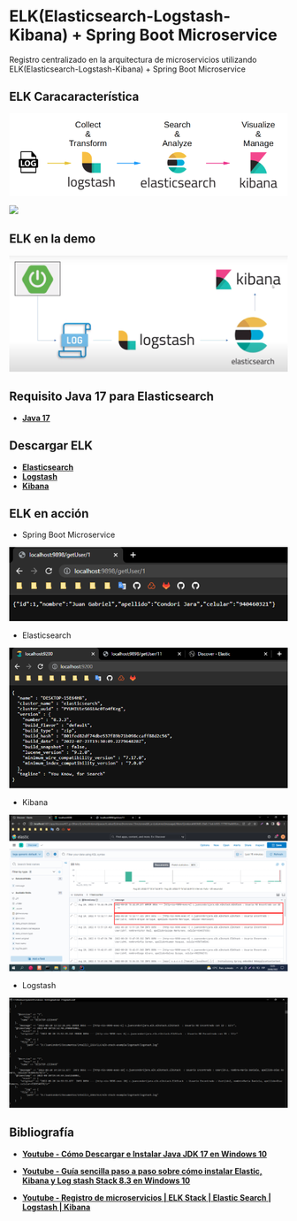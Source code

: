 # **ELK(Elasticsearch-Logstash-Kibana) + Spring Boot Microservice**
Registro centralizado en la arquitectura de microservicios utilizando ELK(Elasticsearch-Logstash-Kibana) + Spring Boot Microservice

## **ELK Caracaracterística**

![](imagenes/elk_caracteristica1.png)

![](imagenes/elk_elk_caracteristica2.png)

## **ELK en la demo**

![](imagenes/elk_demo.png)

## **Requisito Java 17 para Elasticsearch**

- __[Java 17](https://www.oracle.com/java/technologies/downloads/#jdk17-windows)__

## **Descargar ELK**

- __[Elasticsearch](https://www.elastic.co/es/downloads/elasticsearch)__
- __[Logstash](https://www.elastic.co/es/downloads/logstash)__
- __[Kibana](https://www.elastic.co/es/downloads/kibana)__

## **ELK en acción**

- Spring Boot Microservice

![](imagenes/demo.png)

- Elasticsearch

![](imagenes/elasticsearch.png)

- Kibana

![](imagenes/kibana.png)

- Logstash

![](imagenes/logstash.png)

## **Bibliografía**

- __[Youtube - Cómo Descargar e Instalar Java JDK 17 en Windows 10](https://www.youtube.com/watch?v=BG2OSaxWX4E)__

- __[Youtube - Guía sencilla paso a paso sobre cómo instalar Elastic, Kibana y Log stash Stack 8.3 en Windows 10](https://www.youtube.com/watch?v=BybAetckH88)__

- __[Youtube - Registro de microservicios | ELK Stack | Elastic Search | Logstash | Kibana](https://www.youtube.com/watch?v=5s9pR9UUtAU)__
